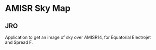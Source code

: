 # AMISR Sky Map

## JRO

Application to get an image of sky over AMISR14, for Equatorial Electrojet and Spread F.

